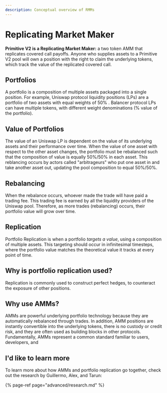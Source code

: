 ```yaml
---
description: Conceptual overview of RMMs
---
```


# Replicating Market Maker

**Primitive V2 is a Replicating Market Maker:** a two token AMM that replicates covered call payoffs. Anyone who supplies assets to a Primitive V2 pool will own a position with the right to claim the underlying tokens, which track the value of the replicated covered call.

## Portfolios

A portfolio is a composition of multiple assets packaged into a single position. For example, Uniswap protocol liquidity positions \(LPs\) are a portfolio of two assets with equal weights of 50% . Balancer protocol LPs can have multiple tokens, with different weight denominations \(% value of the portfolio\).

## Value of Portfolios

The value of an Uniswap LP is dependent on the value of its underlying assets and their performance over time. When the value of one asset with respect to the other asset changes, the portfolio must be rebalanced such that the composition of value is equally 50%/50% in each asset. This reblancing occurs by actors called "arbitrageurs" who put one asset in and take another asset out, updating the pool composition to equal 50%/50%.

## Rebalancing

When the rebalance occurs, whoever made the trade will have paid a trading fee. This trading fee is earned by all the liquidity providers of the Uniswap pool. Therefore, as more trades \(rebalancing\) occurs, their portfolio value will grow over time.

## Replication

Portfolio Replication is when a portfolio _targets a value_, using a composition of multiple assets. This targeting should occur in infinitesimal timesteps, where the portfolio value matches the theoretical value it tracks at every point of time.

## Why is portfolio replication used?

Replication is commonly used to construct perfect hedges, to counteract the exposure of other positions.

## Why use AMMs?

AMMs are powerful underlying portfolio technology because they are automatically rebalanced through trades. In addition, AMM positions are instantly convertible into the underlying tokens, there is no custody or credit risk, and they are often used as building blocks in other protocols. Fundamentally, AMMs represent a common standard familiar to users, developers, and

## I'd like to learn more

To learn more about how AMMs and portfolio replication go together, check out the research by Guillermo, Alex, and Tarun:

{% page-ref page="advanced/research.md" %}

